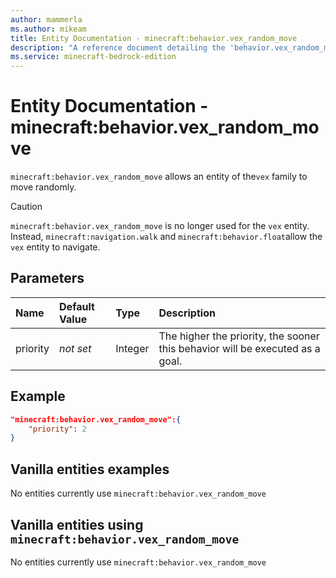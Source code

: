 ```yaml
---
author: mammerla
ms.author: mikeam
title: Entity Documentation - minecraft:behavior.vex_random_move
description: "A reference document detailing the 'behavior.vex_random_move' entity goal"
ms.service: minecraft-bedrock-edition
---
```


# Entity Documentation - minecraft:behavior.vex_random_move

`minecraft:behavior.vex_random_move` allows an entity of the`vex` family to move randomly.

> [!CAUTION]
> `minecraft:behavior.vex_random_move` is no longer used for the `vex` entity. Instead, `minecraft:navigation.walk` and `minecraft:behavior.float`allow the `vex` entity to navigate.

## Parameters

|Name |Default Value  |Type  |Description  |
|:----------|:----------|:----------|:----------|
| priority|*not set*|Integer|The higher the priority, the sooner this behavior will be executed as a goal.|

## Example

```json
"minecraft:behavior.vex_random_move":{
    "priority": 2
}
```

## Vanilla entities examples

No entities currently use `minecraft:behavior.vex_random_move`

## Vanilla entities using `minecraft:behavior.vex_random_move`

No entities currently use `minecraft:behavior.vex_random_move`
